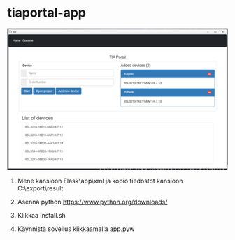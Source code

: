 # tiaportal-app

![Screenshot](app/static/images/app.png)

1. Mene kansioon Flask\app\xml ja kopio tiedostot kansioon C:\export\result

2. Asenna python https://www.python.org/downloads/

3. Klikkaa install.sh

4. Käynnistä sovellus klikkaamalla app.pyw

